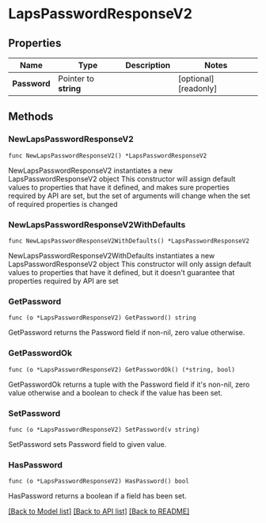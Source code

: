 # LapsPasswordResponseV2

## Properties

Name | Type | Description | Notes
------------ | ------------- | ------------- | -------------
**Password** | Pointer to **string** |  | [optional] [readonly] 

## Methods

### NewLapsPasswordResponseV2

`func NewLapsPasswordResponseV2() *LapsPasswordResponseV2`

NewLapsPasswordResponseV2 instantiates a new LapsPasswordResponseV2 object
This constructor will assign default values to properties that have it defined,
and makes sure properties required by API are set, but the set of arguments
will change when the set of required properties is changed

### NewLapsPasswordResponseV2WithDefaults

`func NewLapsPasswordResponseV2WithDefaults() *LapsPasswordResponseV2`

NewLapsPasswordResponseV2WithDefaults instantiates a new LapsPasswordResponseV2 object
This constructor will only assign default values to properties that have it defined,
but it doesn't guarantee that properties required by API are set

### GetPassword

`func (o *LapsPasswordResponseV2) GetPassword() string`

GetPassword returns the Password field if non-nil, zero value otherwise.

### GetPasswordOk

`func (o *LapsPasswordResponseV2) GetPasswordOk() (*string, bool)`

GetPasswordOk returns a tuple with the Password field if it's non-nil, zero value otherwise
and a boolean to check if the value has been set.

### SetPassword

`func (o *LapsPasswordResponseV2) SetPassword(v string)`

SetPassword sets Password field to given value.

### HasPassword

`func (o *LapsPasswordResponseV2) HasPassword() bool`

HasPassword returns a boolean if a field has been set.


[[Back to Model list]](../README.md#documentation-for-models) [[Back to API list]](../README.md#documentation-for-api-endpoints) [[Back to README]](../README.md)


